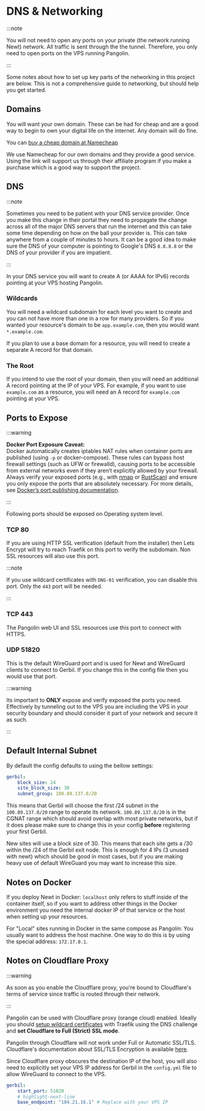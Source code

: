 # DNS & Networking

:::note

You will not need to open any ports on your private (the network running Newt) network. All traffic is sent through the the tunnel. Therefore, you only need to open ports on the VPS running Pangolin.

:::

Some notes about how to set up key parts of the networking in this project are below. This is not a comprehensive guide to networking, but should help you get started.

## Domains

You will want your own domain. These can be had for cheap and are a good way to begin to own your digital life on the internet. Any domain will do fine.

You can [buy a cheap domain at Namecheap](https://namecheap.pxf.io/c/6099916/386170/5618) 

We use Namecheap for our own domains and they provide a good service. Using the link will support us through their affiliate program if you make a purchase which is a good way to support the project.

## DNS

:::note

Sometimes you need to be patient with your DNS service provider. Once you make this change in their portal they need to propagate the change across all of the major DNS servers that run the internet and this can take some time depending on how on the ball your provider is. This can take anywhere from a couple of minutes to hours. It can be a good idea to make sure the DNS of your computer is pointing to Google's DNS `8.8.8.8` or the DNS of your provider if you are impatient.

:::

In your DNS service you will want to create A (or AAAA for IPv6) records pointing at your VPS hosting Pangolin.

### Wildcards

You will need a wildcard subdomain for each level you want to create and you can not have more than one in a row for many providers. So if you wanted your resource's domain to be `app.example.com`, then you would want `*.example.com`.

If you plan to use a base domain for a resource, you will need to create a separate A record for that domain.

### The Root

If you intend to use the root of your domain, then you will need an additional A record pointing at the IP of your VPS. For example, if you want to use `example.com` as a resource, you will need an A record for `example.com` pointing at your VPS.

## Ports to Expose

:::warning

**Docker Port Exposure Caveat:**  
Docker automatically creates iptables NAT rules when container ports are published (using `-p` or docker-compose). These rules can bypass host firewall settings (such as UFW or firewalld), causing ports to be accessible from external networks even if they aren’t explicitly allowed by your firewall. Always verify your exposed ports (e.g., with [nmap](https://nmap.org/) or [RustScan](https://github.com/bee-san/RustScan)) and ensure you only expose the ports that are absolutely necessary. For more details, see [Docker’s port publishing documentation](https://docs.docker.com/engine/network/packet-filtering-firewalls/#port-publishing-and-mapping).

:::


Following ports should be exposed on Operating system level.

### TCP 80

If you are using HTTP SSL verification (default from the installer) then Lets Encrypt will try to reach Traefik on this port to verify the subdomain. Non SSL resources will also use this port.

:::note

If you use wildcard certificates with `DNS-01` verification, you can disable this port. Only the `443` port will be needed.

:::

### TCP 443

The Pangolin web UI and SSL resources use this port to connect with HTTPS.

### UDP 51820

This is the default WireGuard port and is used for Newt and WireGuard clients to connect to Gerbil. If you change this in the config file then you would use that port.

:::warning

Its important to **ONLY** expose and verify exposed the ports you need. Effectively by tunneling out to the VPS you are including the VPS in your security boundary and should consider it part of your network and secure it as such.

:::

## Default Internal Subnet

By default the config defaults to using the bellow settings:

```yaml
gerbil:
    block_size: 24
    site_block_size: 30
    subnet_group: 100.89.137.0/20
```

This means that Gerbil will choose the first /24 subnet in the `100.89.137.0/20` range to operate its network. `100.89.137.0/20` is in the CGNAT range which should avoid overlap with most private networks, but if it does please make sure to change this in your config **before** registering your first Gerbil.

New sites will use a block size of 30. This means that each site gets a /30 within the /24 of the Gerbil exit node. This is enough for 4 IPs (3 unused with newt) which should be good in most cases, but if you are making heavy use of default WireGuard you may want to increase this size.

## Notes on Docker

If you deploy Newt in Docker: `localhost` only refers to stuff inside of the container itself, so if you want to address other things in the Docker environment you need the internal docker IP of that service or the host when setting up your resources.

For "Local" sites running in Docker in the same compose as Pangolin: You usually want to address the host machine. One way to do this is by using the special address: `172.17.0.1`.

## Notes on Cloudflare Proxy

:::warning

As soon as you enable the Cloudflare proxy, you're bound to Cloudflare's terms of service since traffic is routed through their network.

:::

Pangolin can be used with Cloudflare proxy (orange cloud) enabled. Ideally you should [setup wildcard certificates](../03-Pangolin/02-Configuration/03-wildcard-certs.md) with Traefik using the DNS challenge and **set Cloudflare to Full (Strict) SSL mode**. 

Pangolin through Cloudflare will not work under Full or Automatic SSL/TLS. Cloudflare's documentation about SSL/TLS Encryption is available [here](https://developers.cloudflare.com/ssl/origin-configuration/ssl-modes/).

Since Cloudflare proxy obscures the destination IP of the host, you will also need to explicitly set your VPS IP address for Gerbil in the `config.yml` file to allow WireGuard to connect to the VPS.

```yaml
gerbil:
    start_port: 51820
    # highlight-next-line
    base_endpoint: "104.21.16.1" # Replace with your VPS IP
```
